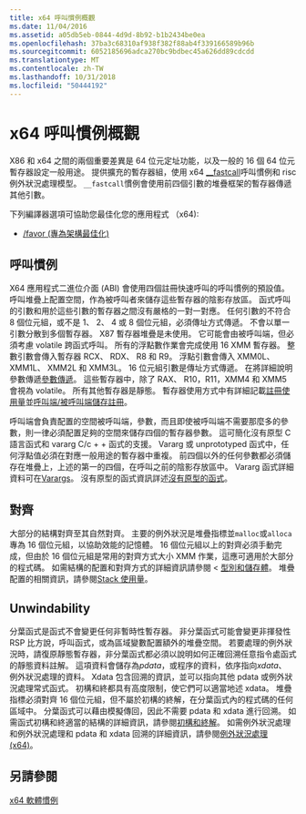 ```yaml
---
title: x64 呼叫慣例概觀
ms.date: 11/04/2016
ms.assetid: a05db5eb-0844-4d9d-8b92-b1b2434be0ea
ms.openlocfilehash: 37ba3c68310af938f382f88ab4f339166589b96b
ms.sourcegitcommit: 6052185696adca270bc9bdbec45a626dd89cdcdd
ms.translationtype: MT
ms.contentlocale: zh-TW
ms.lasthandoff: 10/31/2018
ms.locfileid: "50444192"
---
```

# <a name="overview-of-x64-calling-conventions"></a>x64 呼叫慣例概觀

X86 和 x64 之間的兩個重要差異是 64 位元定址功能，以及一般的 16 個 64 位元暫存器設定一般用途。 提供擴充的暫存器組，使用 x64 [__fastcall](../cpp/fastcall.md)呼叫慣例和 risc 例外狀況處理模型。 `__fastcall`慣例會使用前四個引數的堆疊框架的暫存器傳遞其他引數。

下列編譯器選項可協助您最佳化您的應用程式 （x64):

- [/favor (專為架構最佳化)](../build/reference/favor-optimize-for-architecture-specifics.md)

## <a name="calling-convention"></a>呼叫慣例

X64 應用程式二進位介面 (ABI) 會使用四個註冊快速呼叫的呼叫慣例的預設值。 呼叫堆疊上配置空間，作為被呼叫者來儲存這些暫存器的陰影存放區。 函式呼叫的引數和用於這些引數的暫存器之間沒有嚴格的一對一對應。 任何引數的不符合 8 個位元組，或不是 1、 2、 4 或 8 個位元組，必須傳址方式傳遞。 不會以單一引數分散到多個暫存器。 X87 暫存器堆疊是未使用。 它可能會由被呼叫端，但必須考慮 volatile 跨函式呼叫。 所有的浮點數作業會完成使用 16 XMM 暫存器。 整數引數會傳入暫存器 RCX、 RDX、 R8 和 R9。 浮點引數會傳入 XMM0L、 XMM1L、 XMM2L 和 XMM3L。 16 位元組引數是傳址方式傳遞。 在將詳細說明參數傳遞[參數傳遞](../build/parameter-passing.md)。 這些暫存器中，除了 RAX、 R10，R11，XMM4 和 XMM5 會視為 volatile。 所有其他暫存器是靜態。 暫存器使用方式中有詳細記載[註冊使用量](../build/register-usage.md)並[呼叫端/被呼叫端儲存註冊](../build/caller-callee-saved-registers.md)。

呼叫端會負責配置的空間被呼叫端，參數，而且即使被呼叫端不需要那麼多的參數，則一律必須配置足夠的空間來儲存四個的暫存器參數。 這可簡化沒有原型 C 語言函式和 vararg C/c + + 函式的支援。 Vararg 或 unprototyped 函式中，任何浮點值必須在對應一般用途的暫存器中重複。 前四個以外的任何參數都必須儲存在堆疊上，上述的第一的四個，在呼叫之前的陰影存放區中。 Vararg 函式詳細資料可在[Varargs](../build/varargs.md)。 沒有原型的函式資訊詳述[沒有原型的函式](../build/unprototyped-functions.md)。

## <a name="alignment"></a>對齊

大部分的結構對齊至其自然對齊。 主要的例外狀況是堆疊指標並`malloc`或`alloca`專為 16 個位元組，以協助效能的記憶體。 16 個位元組以上的對齊必須手動完成，但由於 16 個位元組是常用的對齊方式大小 XMM 作業，這應可適用於大部分的程式碼。 如需結構的配置和對齊方式的詳細資訊請參閱 <<c0> [ 型別和儲存體](../build/types-and-storage.md)。 堆疊配置的相關資訊，請參閱[Stack 使用量](../build/stack-usage.md)。

## <a name="unwindability"></a>Unwindability

分葉函式是函式不會變更任何非暫時性暫存器。 非分葉函式可能會變更非揮發性 RSP 比方說，呼叫函式，或為區域變數配置額外的堆疊空間。 若要處理的例外狀況時，請復原靜態暫存器，非分葉函式都必須以說明如何正確回溯任意指令處函式的靜態資料註解。 這項資料會儲存為*pdata*，或程序的資料，依序指向*xdata*、 例外狀況處理的資料。 Xdata 包含回溯的資訊，並可以指向其他 pdata 或例外狀況處理常式函式。 初構和終都具有高度限制，使它們可以適當地述 xdata。 堆疊指標必須對齊 16 個位元組，但不屬於初構的終解，在分葉函式內的程式碼的任何區域中。 分葉函式可以藉由模擬傳回，因此不需要 pdata 和 xdata 進行回溯。 如需函式初構和終適當的結構的詳細資訊，請參閱[初構和終解](../build/prolog-and-epilog.md)。 如需例外狀況處理和例外狀況處理和 pdata 和 xdata 回溯的詳細資訊，請參閱[例外狀況處理 (x64)](../build/exception-handling-x64.md)。

## <a name="see-also"></a>另請參閱

[x64 軟體慣例](../build/x64-software-conventions.md)